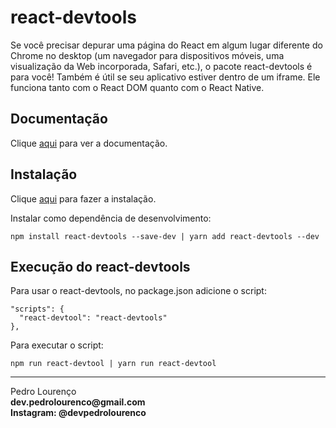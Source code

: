 # react-devtools

Se você precisar depurar uma página do React em algum lugar diferente do Chrome no desktop (um navegador para dispositivos móveis, uma visualização da Web incorporada, Safari, etc.), o pacote react-devtools é para você! Também é útil se seu aplicativo estiver dentro de um iframe. Ele funciona tanto com o React DOM quanto com o React Native.

## Documentação

Clique [aqui](https://github.com/jaredpalmer/formik) para ver a documentação.

## Instalação

Clique [aqui](https://github.com/facebook/react-devtools) para fazer a instalação.

Instalar como dependência de desenvolvimento:

```
npm install react-devtools --save-dev | yarn add react-devtools --dev
```

## Execução do react-devtools

Para usar o react-devtools, no package.json adicione o script:

```
"scripts": {
  "react-devtool": "react-devtools"
},
```

Para executar o script:

```
npm run react-devtool | yarn run react-devtool
```
<hr>
<stong>Pedro Lourenço</strong><br>
<Strong>dev.pedrolourenco@gmail.com</strong><br>
<Strong>Instagram: @devpedrolourenco</strong>
